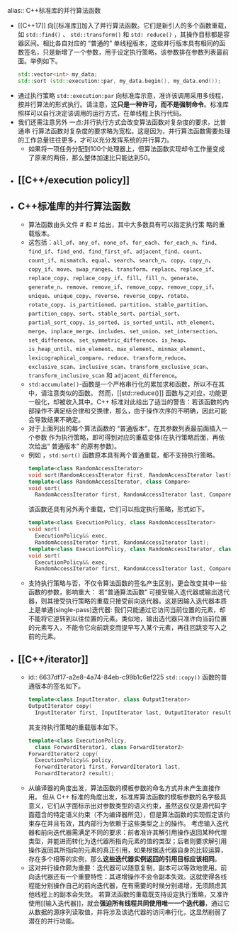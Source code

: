 alias:: C++标准库的并行算法函数

- [[C++17]] 向[[标准库]]加入了并行算法函数。它们是新引人的多个函数重载，如 `std::find()` 、 `std::transform()`  和 `std: reduce()` ，其操作目标都是容器区间。相比各自对应的 “普通的” 单线程版本，这些并行版本具有相同的函数签名，只是新增了一个参数，用于设定执行策略，该参数排在参数列表最前面。举例如下。
  ```cpp
  std::vector<int> my_data;
  std::sort (std::execution::par, my_data.begin(), my_data.end());
  ```
- 通过执行策略 `std::execution:par` 向标准库示意，准许该调用采用多线程，按并行算法的形式执行。请注意，这**只是一种许可，而不是强制命令**。标准库照样可以自行决定该调用的运行方式，在单线程上执行代码。
- 我们还需注意另外 一点:并行执行方式会改变算法函数对复杂度的要求，比普通串 行算法函数对复杂度的要求略为宽松。这是因为，并行算法函数需要处理的工作总量往往更多，才可以充分发挥系统的并行算力。
	- 如果将一项任务分配到100个处理器上，但算法函数实现却令工作量变成了原来的两倍，那么整体加速比只能达到50。
- ## [[C++/execution policy]]
- ## C++标准库的并行算法函数
	- 算法函数由头文件 #<algorithm> 和 #<numeric> 给出，其中大多数具有可以指定执行策 略的重载版本。
	- 这包括：``all_of``、``any_of``、``none_of``、``for_each``、``for_each_n``、``find``、``find_if``、``find_end``、``find_first_of``、``adjacent_find``、``count``、``count_if``、``mismatch``、``equal``、``search``、``search_n``、``copy``、``copy_n``、``copy_if``、``move``、``swap_ranges``、``transform``、``replace``、``replace_if``、``replace_copy``、``replace_copy_if``、``fill``、``fill_n``、``generate``、``generate_n``、``remove``、``remove_if``、``remove_copy``、``remove_copy_if``、``unique``、``unique_copy``、``reverse``、``reverse_copy``、``rotate``、``rotate_copy``、``is_partitioned``、``partition``、``stable_partition``、``partition_copy``、``sort``、``stable_sort``、``partial_sort``、``partial_sort_copy``、``is_sorted``、``is_sorted_until``、``nth_element``、``merge``、``inplace_merge``、``includes``、``set_union``、``set_intersection``、``set_difference``、``set_symmetric_difference``、``is_heap``、``is_heap_until``、``min_element``、``max_element``、``minmax_element``、``lexicographical_compare``、``reduce``、``transform_reduce``、``exclusive_scan``、``inclusive_scan``、``transform_exclusive_scan``、``transform_inclusive_scan`` 和 ``adjacent_difference``。
	- `std:accumulate()`-函数是一个严格串行化的累加求和函数，所以不在其中，请注意类似的函数。
	  然而，[[std::reduce()]] 函数与之对应，功能更一般化，却被收入其中。C++ 标准对此给出了适当的警告：若该函数的内部操作不满足结合律和交换律，那么，由于操作次序的不明确，因此可能会导致结果不确定。
	- 对于上面列出的每个算法函数的 “普通版本”，在其参数列表最前面插入一个参数 作为执行策略，即可得到对应的重载变体(在执行策略后面，再依次给出“ 普通版本” 的原有参数)。
	- 例如 ，`std:sort()` 函数原本具有两个普通重载，都不支持执行策略。
	  ```cpp
	  template<class RandomAccessIterator>
	  void sort(RandomAccessIterator first, RandomAccessIterator last);
	  template<class RandomAccessIterator, class Compare>
	  void sort(
	    RandomAccessIterator first, RandomAccessIterator last, Compare comp);
	  ```
	  该函数还具有另外两个重载，它们可以指定执行策略，形式如下。
	  ```cpp
	  template<class ExecutionPolicy, class RandomAccessIterator>
	  void sort(
	    ExecutionPolicy&& exec,
	    RandomAccessIterator first, RandomAccessIterator last);
	  template<class ExecutionPolicy, class RandomAccessIterator, class Compare>
	  void sort(
	    ExecutionPolicy&& exec,
	    RandomAccessIterator first, RandomAccessIterator last, Compare comp);
	  ```
	- 支持执行策略与否，不仅令算法函数的签名产生区别，更会改变其中一些函数的参数，影响重大：
	  若“普通算法函数” 可接受输入迭代器或输出迭代器，则其接受执行策略的重载只接受前向迭代器。这是因输入迭代器本质上是单通(single-pass)迭代器: 我们只能通过它访问当前位置的元素，却不能将它逆转到以往位置的元素。类似地，输出选代器只准许向当前位置的元素写入，不能令它向前跳变而提早写入某个元素，再往回跳变写入之前的元素。
- ## [[C++/iterator]]
	- id:: 6637df17-a2e8-4a74-84eb-c99b1c6ef225
	  `std::copy()` 函数的普通版本的签名如下。
	  ```cpp
	  template<class InputIterator, class OutputIterator>
	  OutputIterator copy(
	    InputIterator first, InputIterator last, OutputIterator result);
	  ```
	  其支持执行策略的重载版本如下。
	  ```cpp
	  template<class ExecutionPolicy,
	    class ForwardIterator1, class ForwardIterator2>
	  ForwardIterator2 copy(
	    ExecutionPolicy&& policy,
	    ForwardIterator1 first, ForwardIterator1 last,
	    ForwardIterator2 result);
	  ```
	- 从编译器的角度出发，算法函数的模板参数的命名方式并未产生直接作用。
	  但从 C++ 标准的角度出发，标准库算法函数的模板参数的名字极具意义，它们从字面标示出对参数类型的语义约束，虽然这仅仅是源代码字面蕴含的特定语义约束（不为编译器所见），但是算法函数的实现假定该约束存在并且有效，其内部行为依赖于这些类型之上的操作。
	  考虑输入迭代器和前向迭代器需满足不同的要求：前者准许其解引用操作返回某种代理类型，并能进而转化为迭代器所指向元素的值的类型；后者则要求解引用操作返回其所指向的元素的真正引用，如果根据迭代器自身的比较运算，存在多个相等的实例，那么**这些迭代器实例返回的引用目标应该相同**。
	- 这对并行操作颇为重要：迭代器可以随意复制，副本可以等效地使用。前向迭代器还有一个重要特性：其递增操作不会令副本失效。这就使得各线程能分别操作自己的前向迭代器，在有需要的时候分别递增，无须顾虑其他线程上的副本会失效。
	  若算法函数的重载既支持设定执行策略，又准许使用[[输入迭代器]]，就会**强迫所有线程共同使用唯一一个迭代器**，通过它从数据的源序列读取值，并将涉及该选代器的访问串行化，这显然削弱了潜在的并行功能。